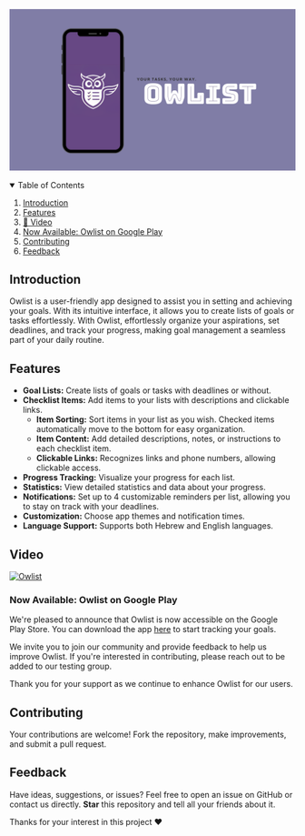 ![Image Alt Text](ReadmeAssets/appCover.png)

<details open="open">
  <summary>Table of Contents</summary>
  <ol>
    <li><a href="#introduction">Introduction</a></li>
    <li><a href="#features">Features</a></li>
    <li><a href="#video">🎥 Video</a></li>
    <li><a href="#google-play">Now Available: Owlist on Google Play</a></li>
    <li><a href="#contributing">Contributing</a></li>
    <li><a href="#feedback">Feedback</a></li>
  </ol>
</details>

## Introduction
Owlist is a user-friendly app designed to assist you in setting and achieving your goals. With its intuitive interface, it allows you to create lists of goals or tasks effortlessly.
With Owlist, effortlessly organize your aspirations, set deadlines, and track your progress, making goal management a seamless part of your daily routine.

## Features
- **Goal Lists:** Create lists of goals or tasks with deadlines or without.
-  **Checklist Items:** Add items to your lists with descriptions and clickable links.
    - **Item Sorting:** Sort items in your list as you wish. Checked items automatically move to the bottom for easy organization.
    -  **Item Content:** Add detailed descriptions, notes, or instructions to each checklist item. 
    -  **Clickable Links:** Recognizes links and phone numbers, allowing clickable access.
- **Progress Tracking:** Visualize your progress for each list.
- **Statistics:** View detailed statistics and data about your progress.
- **Notifications:** Set up to 4 customizable reminders per list, allowing you to stay on track with your deadlines.
- **Customization:** Choose app themes and notification times.
- **Language Support:** Supports both Hebrew and English languages.

## Video

[![Owlist](https://img.youtube.com/vi/EV7poyW58cg/0.jpg)](https://www.youtube.com/watch?v=EV7poyW58cg "Owlist")

### Now Available: Owlist on Google Play
We're pleased to announce that Owlist is now accessible on the Google Play Store. You can download the app [here](https://play.google.com/store/apps/details?id=com.yinonhdev.owlist&pcampaignid=web_share) to start tracking your goals.

We invite you to join our community and provide feedback to help us improve Owlist. If you're interested in contributing, please reach out to be added to our testing group.

Thank you for your support as we continue to enhance Owlist for our users.


## Contributing
Your contributions are welcome! Fork the repository, make improvements, and submit a pull request.

## Feedback
Have ideas, suggestions, or issues? Feel free to open an issue on GitHub or contact us directly.
**Star**  this repository and tell all your friends about it.

Thanks for your interest in this project ❤️
